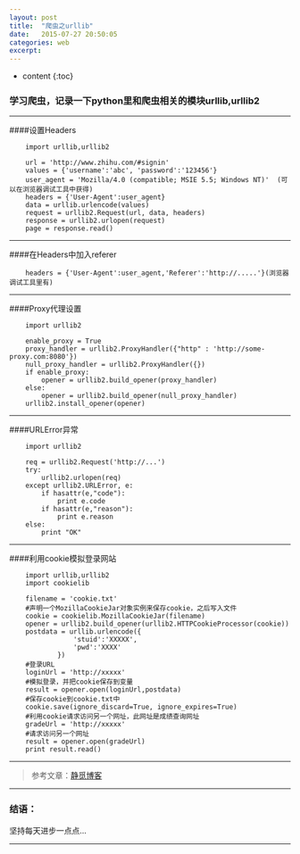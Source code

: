 ```yaml
---
layout: post
title:  "爬虫之urllib"
date:   2015-07-27 20:50:05
categories: web
excerpt: 
---
```


* content
{:toc}


### 学习爬虫，记录一下python里和爬虫相关的模块urllib,urllib2

---

####设置Headers
            
        import urllib,urllib2
            
        url = 'http://www.zhihu.com/#signin'
        values = {'username':'abc', 'password':'123456'}
        user_agent = 'Mozilla/4.0 (compatible; MSIE 5.5; Windows NT)'  (可以在浏览器调试工具中获得)
        headers = {'User-Agent':user_agent}
        data = urllib.urlencode(values)
        request = urllib2.Request(url, data, headers)
        response = urllib2.urlopen(request)
        page = response.read()

---

####在Headers中加入referer

        headers = {'User-Agent':user_agent,'Referer':'http://.....'}(浏览器调试工具里有)

---

####Proxy代理设置
        
        import urllib2
        
        enable_proxy = True
        proxy_handler = urllib2.ProxyHandler({"http" : 'http://some-proxy.com:8080'})
        null_proxy_handler = urllib2.ProxyHandler({})
        if enable_proxy:
            opener = urllib2.build_opener(proxy_handler)
        else:
            opener = urllib2.build_opener(null_proxy_handler)
        urllib2.install_opener(opener)

---

####URLError异常

        import urllib2

        req = urllib2.Request('http://...')
        try:
            urllib2.urlopen(req)
        except urllib2.URLError, e:
            if hasattr(e,"code"):
                print e.code
            if hasattr(e,"reason"):
                print e.reason
        else:
            print "OK"

---

####利用cookie模拟登录网站

        import urllib,urllib2
        import cookielib
         
        filename = 'cookie.txt'
        #声明一个MozillaCookieJar对象实例来保存cookie，之后写入文件
        cookie = cookielib.MozillaCookieJar(filename)
        opener = urllib2.build_opener(urllib2.HTTPCookieProcessor(cookie))
        postdata = urllib.urlencode({
                    'stuid':'XXXXX',
                    'pwd':'XXXX'
                })
        #登录URL
        loginUrl = 'http://xxxxx'
        #模拟登录，并把cookie保存到变量
        result = opener.open(loginUrl,postdata)
        #保存cookie到cookie.txt中
        cookie.save(ignore_discard=True, ignore_expires=True)
        #利用cookie请求访问另一个网址，此网址是成绩查询网址
        gradeUrl = 'http://xxxxx'
        #请求访问另一个网址
        result = opener.open(gradeUrl)
        print result.read()
            
---            

> 参考文章：[静觅博客](http://cuiqingcai.com/968.html)

---

### 结语：

坚持每天进步一点点...

---